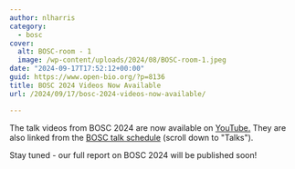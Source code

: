 ```yaml
---
author: nlharris
category:
  - bosc
cover:
  alt: BOSC-room - 1
  image: /wp-content/uploads/2024/08/BOSC-room-1.jpeg
date: "2024-09-17T17:52:12+00:00"
guid: https://www.open-bio.org/?p=8136
title: BOSC 2024 Videos Now Available
url: /2024/09/17/bosc-2024-videos-now-available/

---
```

The talk videos from BOSC 2024 are now available on [YouTube.](https://www.youtube.com/playlist?list=PLir-OOQiOhXZUNv8DStG8LC1I9-MoUgMh)
They are also linked from the [BOSC talk schedule](/events/bosc-2024/bosc-2024-schedule/#talks) (scroll down to "Talks").

Stay tuned - our full report on BOSC 2024 will be published soon!
